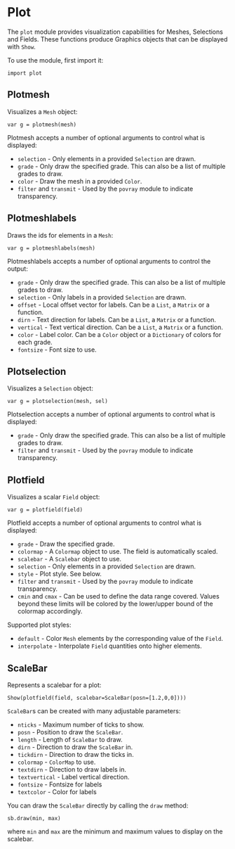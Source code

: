 [comment]: # (Plot module help)
[version]: # (0.5.4)

# Plot
[tagplot]: # (plot)

The `plot` module provides visualization capabilities for Meshes, Selections and Fields. These functions produce Graphics objects that can be displayed with `Show`.

To use the module, first import it:

    import plot

[showsubtopics]: # (subtopics)

## Plotmesh
[tagplotmesh]: # (plotmesh)

Visualizes a `Mesh` object:

    var g = plotmesh(mesh)

Plotmesh accepts a number of optional arguments to control what is displayed:

* `selection` - Only elements in a provided `Selection` are drawn.
* `grade` - Only draw the specified grade. This can also be a list of multiple grades to draw.
* `color` - Draw the mesh in a provided `Color`.
* `filter` and `transmit` - Used by the `povray` module to indicate transparency.

## Plotmeshlabels
[tagplotmeshlabels]: # (plotmeshlabels)

Draws the ids for elements in a `Mesh`: 

    var g = plotmeshlabels(mesh) 

Plotmeshlabels accepts a number of optional arguments to control the output: 

* `grade` - Only draw the specified grade. This can also be a list of multiple grades to draw.
* `selection` - Only labels in a provided `Selection` are drawn.
* `offset` - Local offset vector for labels. Can be a `List`, a `Matrix` or a function. 
* `dirn` - Text direction for labels. Can be a `List`, a `Matrix` or a function. 
* `vertical` - Text vertical direction. Can be a `List`, a `Matrix` or a function. 
* `color` - Label color. Can be a `Color` object or a `Dictionary` of colors for each grade. 
* `fontsize` - Font size to use. 

## Plotselection
[tagplotselection]: # (plotselection)

Visualizes a `Selection` object:

    var g = plotselection(mesh, sel)

Plotselection accepts a number of optional arguments to control what is displayed:

* `grade` - Only draw the specified grade. This can also be a list of multiple grades to draw.
* `filter` and `transmit` - Used by the `povray` module to indicate transparency.

## Plotfield
[tagplotfield]: # (plotfield)

Visualizes a scalar `Field` object:

    var g = plotfield(field)

Plotfield accepts a number of optional arguments to control what is displayed:

* `grade` - Draw the specified grade.
* `colormap` - A `Colormap` object to use. The field is automatically scaled.
* `scalebar` - A `Scalebar` object to use. 
* `selection` - Only elements in a provided `Selection` are drawn.
* `style` - Plot style. See below. 
* `filter` and `transmit` - Used by the `povray` module to indicate transparency.
* `cmin` and `cmax` - Can be used to define the data range covered.
  Values beyond these limits will be colored by the lower/upper bound of
  the colormap accordingly.

Supported plot styles: 

* `default` - Color `Mesh` elements by the corresponding value of the `Field`.
* `interpolate` - Interpolate `Field` quantities onto higher elements.

## ScaleBar
[tagscalebar]: # (scalebar)

Represents a scalebar for a plot: 

    Show(plotfield(field, scalebar=ScaleBar(posn=[1.2,0,0])))

`ScaleBar`s can be created with many adjustable parameters: 

* `nticks` - Maximum number of ticks to show.  
* `posn` - Position to draw the `ScaleBar`. 
* `length` - Length of `ScaleBar` to draw. 
* `dirn` - Direction to draw the `ScaleBar` in. 
* `tickdirn` - Direction to draw the ticks in. 
* `colormap` - `ColorMap` to use.
* `textdirn` - Direction to draw labels in. 
* `textvertical` - Label vertical direction. 
* `fontsize` - Fontsize for labels
* `textcolor` - Color for labels 

You can draw the `ScaleBar` directly by calling the `draw` method: 

    sb.draw(min, max)

where `min` and `max` are the minimum and maximum values to display on the scalebar. 